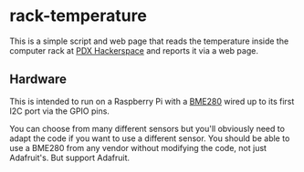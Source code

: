 # rack-temperature

This is a simple script and web page that reads the temperature inside the computer rack at [PDX Hackerspace](https://pdxhackerspace.org) and reports it via a web page.

## Hardware

This is intended to run on a Raspberry Pi with a [BME280](https://www.adafruit.com/product/2652) wired up to its first I2C port via the GPIO pins.

You can choose from many different sensors but you'll obviously need to adapt the code if you want to use a different sensor. You should be able to use a BME280 from any vendor without modifying the code, not just Adafruit's. But support Adafruit.

